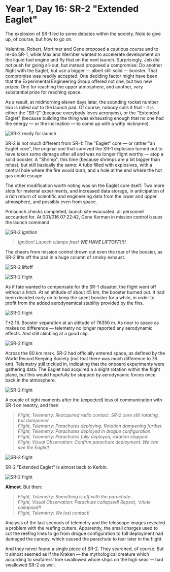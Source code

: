 # Year 1, Day 16: SR-2 "Extended Eaglet"

The explosion of SR-1 led to some debates within the society. Note to give
up, of course, but how to go on. 

Valentina, Robert, Mortimer and Gene proposed a cautious course and to re-do
SR-1, while Max and Wernher wanted to accelerate development on the liquid fuel
engine and fly that on the next launch. Surprisingly, Jeb did _not_ push for
going all-out, but instead proposed a compromise: Do another flight with the
Eaglet, but use a bigger — albeit still solid — booster. That compromise was
readily accepted. One deciding factor might have been that the Experimental
Engineering Group offered not one, but two new prizes: One for reaching the
upper atmosphere, and another, _very_ substantial prize for reaching space.

As a result, at midmorning eleven days later, the sounding rocket number two is
rolled out to the launch pad. Of course, nobody calls it that - it is either the
"SR-2" (because everybody loves acronyms), or the "Extended Eaglet" (because
building the thing was exhausting enough that no one had the energy — or the
inclination — to come up with a witty nickname).

![SR-2 ready for launch](./SR-2_"Extended_Eaglet"-001:016-07:21:55.jpg)

SR-2 is not much different from SR-1: The "Eaglet" core — or rather "an Eaglet
core", the original one that survived the SR-1 explosion turned out to have
taken some damage after all and was no longer flight worthy — atop a solid
booster. A "Shrimp", this time (because shrimps are a bit bigger than mites),
but still basically the same: A tube filled with explosives, with a central hole
where the fire would burn, and a hole at the end where the hot gas could escape.

The other modification worth noting was on the Eaglet core itself: Two more
slots for material experiments, and increased data storage, in anticipation of a
rich return of scientific and engineering data from the lower and upper
atmosphere, and possibly even from space.

Prelaunch checks completed, launch site evacuated, all personnel accounted for.
At 001/016 07:22:42, Gene Kerman in mission control issues the launch command

![SR-2 ignition](./SR-2_"Extended_Eaglet"-001:016-07:22:42.jpg)

> _Ignition! Launch clamps free! **WE HAVE LIFTOFF!!!!**_

The cheers from mission control drown out even the roar of the booster, as SR-2
lifts off the pad in a huge column of smoky exhaust.


![SR-2 liftoff](./SR-2_"Extended_Eaglet"-001:016-07:22:47.jpg)

![SR-2 flight](./SR-2_"Extended_Eaglet"-001:016-07:23:04.jpg)

As if fate wanted to compensate for the SR-1 disaster, the flight went off
without a hitch. At an altitude of about 45 km, the booster burned out. It had
been decided early on to keep the spent booster for a while, in order to profit
from the added aerodynamical stability provided by the fins.

![SR-2 flight](./SR-2_"Extended_Eaglet"-001:016-07:24:03.jpg)

T+2:16. Booster separation at an altitude of 76350 m. As near to space as makes
no difference — telemetry no longer reported any aerodynamic effects. And still
climbing at a good clip. 

![SR-2 flight](./SR-2_"Extended_Eaglet"-001:016-07:24:57.jpg)

Across the 80 km mark. SR-2 had officially entered space, as defined by the
World Record Keeping Society (not that there was much difference to 76 km).
Telemetry still trickled in, indicating that the onboard experiments were
gathering data. The Eaglet had acquired a a slight rotation within the
flight plane, but this would hopefully be stopped by aerodynamic forces once
back in the atmosphere. 

![SR-2 flight](./SR-2_"Extended_Eaglet"-001:016-07:25:33.jpg)

A couple of tight moments after the (expected) loss of communication with SR-1
on reentry, and then

> _Flight, Telemetry: Reacquired radio contact. SR-2 core still rotating, but
> dampened._ \
> _Flight, Telemetry: Parachutes deploying. Rotation dampening further._ \
> _Flight, Telemetry: Parachutes deployed in drogue configuration._ \
> _Flight, Telemetry: Parachutes fully deployed, rotation stopped._ \
> _Flight, Visual Observation: Confirm parachute deployment. We can see the Eaglet!_

![SR-2 flight](./SR-2_"Extended_Eaglet"-001:016-07:29:06.jpg)

SR-2 "Extended Eaglet" is almost back to Kerbin.

![SR-2 flight](./SR-2_"Extended_Eaglet"-001:016-07:29:21.jpg)

**Almost**. But then:

> _Flight, Telemetry: Something is off with the parachute..._ \
> _Flight, Visual Observation: Parachute collapsed! Repeat, 'chute collapsed!!_ \
> _Flight, Telemetry: We lost contact!_

Analysis of the last seconds of telemetry and the telescope images revealed a
problem with the reefing cutters. Apparently, the small charges used to cut the
reefing lines to go from drogue configuration to full deployment had damaged the
canopy, which caused the parachute to tear later in the flight.

And they never found a single piece of SR-2. They searched, of course. But it
almost seemed as if the Kraken — the mythological creature which according to
seafarers' lore swallowed whole ships on the high seas — had swallowed SR-2 as
well. 
